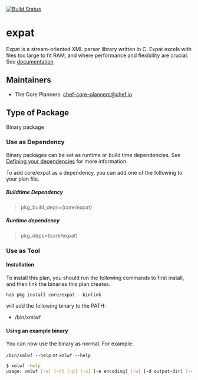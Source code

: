 [![Build Status](https://dev.azure.com/chefcorp-partnerengineering/Chef%20Base%20Plans/_apis/build/status/chef-base-plans.expat?branchName=master)](https://dev.azure.com/chefcorp-partnerengineering/Chef%20Base%20Plans/_build/latest?definitionId=69&branchName=master)

# expat

Expat is a stream-oriented XML parser library written in C. Expat excels with files too large to fit RAM, and where performance and flexibility are crucial.  See [documentation](https://libexpat.github.io)

## Maintainers

* The Core Planners: <chef-core-planners@chef.io>

## Type of Package

Binary package

### Use as Dependency

Binary packages can be set as runtime or build time dependencies. See [Defining your dependencies](https://www.habitat.sh/docs/developing-packages/developing-packages/#sts=Define%20Your%20Dependencies) for more information.

To add core/expat as a dependency, you can add one of the following to your plan file.

##### Buildtime Dependency

> pkg_build_deps=(core/expat)

##### Runtime dependency

> pkg_deps=(core/expat)

### Use as Tool

#### Installation

To install this plan, you should run the following commands to first install, and then link the binaries this plan creates.

``hab pkg install core/expat --binlink``

will add the following binary to the PATH:

* /bin/xmlwf

#### Using an example binary

You can now use the binary as normal.  For example:

``/bin/xmlwf --help`` or ``xmlwf --help``

```bash
$ xmlwf -help
usage: xmlwf [-s] [-n] [-p] [-x] [-e encoding] [-w] [-d output-dir] [-c] [-m] [-r] [-t] [-N] [file ...]
```
